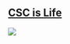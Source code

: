 ## [CSC is Life](pittcsc.org)
![](https://robbiemckinstry.tech/static/images/memes/dynamic-programming.png)
